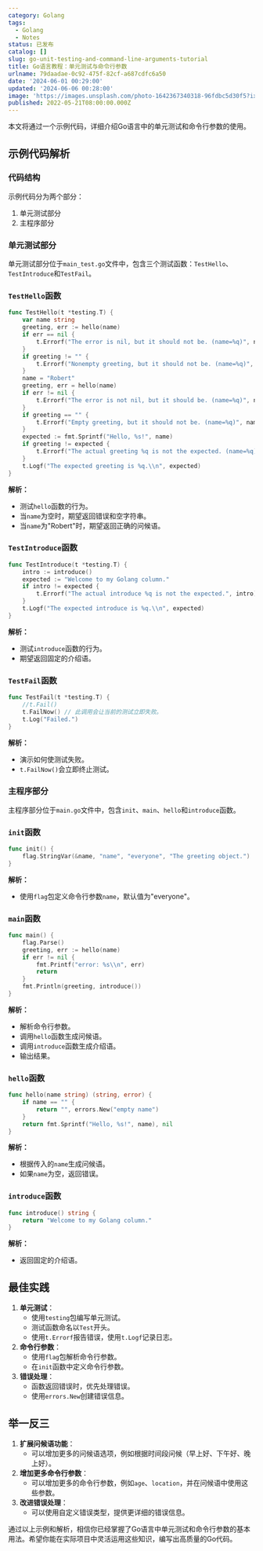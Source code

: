 ```yaml
---
category: Golang
tags:
  - Golang
  - Notes
status: 已发布
catalog: []
slug: go-unit-testing-and-command-line-arguments-tutorial
title: Go语言教程：单元测试与命令行参数
urlname: 79daadae-0c92-475f-82cf-a687cdfc6a50
date: '2024-06-01 00:29:00'
updated: '2024-06-06 00:28:00'
image: 'https://images.unsplash.com/photo-1642367340318-96fdbc5d30f5?ixlib=rb-4.0.3&q=85&fm=jpg&crop=entropy&cs=srgb'
published: 2022-05-21T08:00:00.000Z
---
```


本文将通过一个示例代码，详细介绍Go语言中的单元测试和命令行参数的使用。


## 示例代码解析


### 代码结构


示例代码分为两个部分：

1. 单元测试部分
2. 主程序部分

### 单元测试部分


单元测试部分位于`main_test.go`文件中，包含三个测试函数：`TestHello`、`TestIntroduce`和`TestFail`。


### `TestHello`函数


```go
func TestHello(t *testing.T) {
	var name string
	greeting, err := hello(name)
	if err == nil {
		t.Errorf("The error is nil, but it should not be. (name=%q)", name)
	}
	if greeting != "" {
		t.Errorf("Nonempty greeting, but it should not be. (name=%q)", name)
	}
	name = "Robert"
	greeting, err = hello(name)
	if err != nil {
		t.Errorf("The error is not nil, but it should be. (name=%q)", name)
	}
	if greeting == "" {
		t.Errorf("Empty greeting, but it should not be. (name=%q)", name)
	}
	expected := fmt.Sprintf("Hello, %s!", name)
	if greeting != expected {
		t.Errorf("The actual greeting %q is not the expected. (name=%q)", greeting, name)
	}
	t.Logf("The expected greeting is %q.\\n", expected)
}
```


**解析：**

- 测试`hello`函数的行为。
- 当`name`为空时，期望返回错误和空字符串。
- 当`name`为"Robert"时，期望返回正确的问候语。

### `TestIntroduce`函数


```go
func TestIntroduce(t *testing.T) {
	intro := introduce()
	expected := "Welcome to my Golang column."
	if intro != expected {
		t.Errorf("The actual introduce %q is not the expected.", intro)
	}
	t.Logf("The expected introduce is %q.\\n", expected)
}
```


**解析：**

- 测试`introduce`函数的行为。
- 期望返回固定的介绍语。

### `TestFail`函数


```go
func TestFail(t *testing.T) {
	//t.Fail()
	t.FailNow() // 此调用会让当前的测试立即失败。
	t.Log("Failed.")
}
```


**解析：**

- 演示如何使测试失败。
- `t.FailNow()`会立即终止测试。

### 主程序部分


主程序部分位于`main.go`文件中，包含`init`、`main`、`hello`和`introduce`函数。


### `init`函数


```go
func init() {
	flag.StringVar(&name, "name", "everyone", "The greeting object.")
}
```


**解析：**

- 使用`flag`包定义命令行参数`name`，默认值为"everyone"。

### `main`函数


```go
func main() {
	flag.Parse()
	greeting, err := hello(name)
	if err != nil {
		fmt.Printf("error: %s\\n", err)
		return
	}
	fmt.Println(greeting, introduce())
}
```


**解析：**

- 解析命令行参数。
- 调用`hello`函数生成问候语。
- 调用`introduce`函数生成介绍语。
- 输出结果。

### `hello`函数


```go
func hello(name string) (string, error) {
	if name == "" {
		return "", errors.New("empty name")
	}
	return fmt.Sprintf("Hello, %s!", name), nil
}
```


**解析：**

- 根据传入的`name`生成问候语。
- 如果`name`为空，返回错误。

### `introduce`函数


```go
func introduce() string {
	return "Welcome to my Golang column."
}
```


**解析：**

- 返回固定的介绍语。

## 最佳实践

1. **单元测试**：
    - 使用`testing`包编写单元测试。
    - 测试函数命名以`Test`开头。
    - 使用`t.Errorf`报告错误，使用`t.Logf`记录日志。
2. **命令行参数**：
    - 使用`flag`包解析命令行参数。
    - 在`init`函数中定义命令行参数。
3. **错误处理**：
    - 函数返回错误时，优先处理错误。
    - 使用`errors.New`创建错误信息。

## 举一反三

1. **扩展问候语功能**：
    - 可以增加更多的问候语选项，例如根据时间段问候（早上好、下午好、晚上好）。
2. **增加更多命令行参数**：
    - 可以增加更多的命令行参数，例如`age`、`location`，并在问候语中使用这些参数。
3. **改进错误处理**：
    - 可以使用自定义错误类型，提供更详细的错误信息。

通过以上示例和解析，相信你已经掌握了Go语言中单元测试和命令行参数的基本用法。希望你能在实际项目中灵活运用这些知识，编写出高质量的Go代码。

